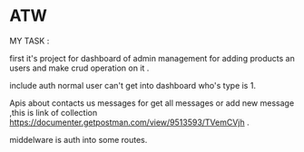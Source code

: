 # ATW

MY TASK :

first it's project for dashboard of admin management for adding products an users and make crud operation on it .

include auth normal user can't get into dashboard who's type is 1.

Apis about contacts us messages for get all messages or add new message ,this is link of collection https://documenter.getpostman.com/view/9513593/TVemCVjh .

middelware is auth into some routes.
